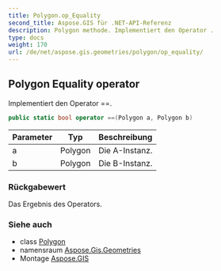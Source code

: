 ```yaml
---
title: Polygon.op_Equality
second_title: Aspose.GIS für .NET-API-Referenz
description: Polygon methode. Implementiert den Operator .
type: docs
weight: 170
url: /de/net/aspose.gis.geometries/polygon/op_equality/
---
```

## Polygon Equality operator

Implementiert den Operator ==.

```csharp
public static bool operator ==(Polygon a, Polygon b)
```

| Parameter | Typ | Beschreibung |
| --- | --- | --- |
| a | Polygon | Die A-Instanz. |
| b | Polygon | Die B-Instanz. |

### Rückgabewert

Das Ergebnis des Operators.

### Siehe auch

* class [Polygon](../)
* namensraum [Aspose.Gis.Geometries](../../polygon/)
* Montage [Aspose.GIS](../../../)


